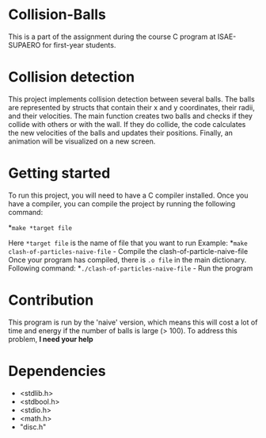 # Collision-Balls
This is a part of the assignment during the course C program at ISAE-SUPAERO for first-year students.  

# Collision detection
This project implements collision detection between several balls. The balls are represented by structs that contain their x and y coordinates, their radii, and their velocities. The main function creates two balls and checks if they collide with others or with the wall. If they do collide, the code calculates the new velocities of the balls and updates their positions. Finally, an animation will be visualized on a new screen.

# Getting started
To run this project, you will need to have a C compiler installed. Once you have a compiler, you can compile the project by running the following command:

*`make *target file`

Here `*target file` is the name of file that you want to run
Example:
*`make clash-of-particles-naive-file` - Compile the clash-of-particle-naive-file
Once your program has compiled, there is `.o file` in the main dictionary.
Following command:
*`./clash-of-particles-naive-file` - Run the program

# Contribution

This program is run by the 'naive' version, which means this will cost a lot of time and energy if the number of balls is large (> 100). To address this problem, **I need your help**

# Dependencies
* <stdlib.h> 
* <stdbool.h>
* <stdio.h>
* <math.h>
* "disc.h"
